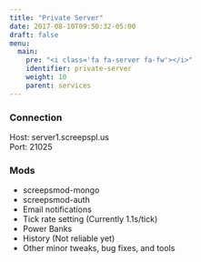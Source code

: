 ```yaml
---
title: "Private Server"
date: 2017-08-10T09:50:32-05:00
draft: false
menu:
  main:
    pre: "<i class='fa fa-server fa-fw'></i>"
    identifier: private-server
    weight: 10
    parent: services
---
```


### Connection

Host: server1.screepspl.us  
Port: 21025


### Mods

* screepsmod-mongo
* screepsmod-auth
* Email notifications 
* Tick rate setting (Currently 1.1s/tick)
* Power Banks
* History (Not reliable yet)
* Other minor tweaks, bug fixes, and tools

